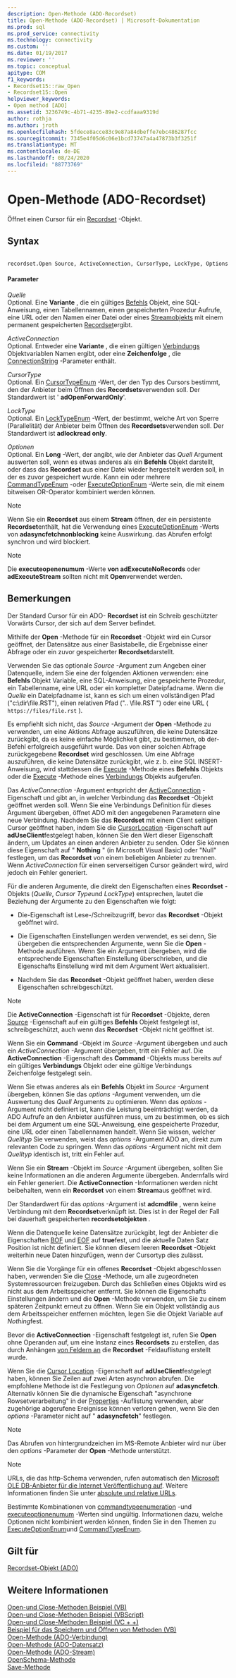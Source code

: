 ```yaml
---
description: Open-Methode (ADO-Recordset)
title: Open-Methode (ADO-Recordset) | Microsoft-Dokumentation
ms.prod: sql
ms.prod_service: connectivity
ms.technology: connectivity
ms.custom: ''
ms.date: 01/19/2017
ms.reviewer: ''
ms.topic: conceptual
apitype: COM
f1_keywords:
- Recordset15::raw_Open
- Recordset15::Open
helpviewer_keywords:
- Open method [ADO]
ms.assetid: 3236749c-4b71-4235-89e2-ccdfaaa9319d
author: rothja
ms.author: jroth
ms.openlocfilehash: 5fdece8acce83c9e87a84dbeffe7ebc486287fcc
ms.sourcegitcommit: 7345e4f05d6c06e1bcd73747a4a47873b3f3251f
ms.translationtype: MT
ms.contentlocale: de-DE
ms.lasthandoff: 08/24/2020
ms.locfileid: "88773769"
---
```

# <a name="open-method-ado-recordset"></a>Open-Methode (ADO-Recordset)
Öffnet einen Cursor für ein [Recordset](./recordset-object-ado.md) -Objekt.  
  
## <a name="syntax"></a>Syntax  
  
```  
  
recordset.Open Source, ActiveConnection, CursorType, LockType, Options  
```  
  
#### <a name="parameters"></a>Parameter  
 *Quelle*  
 Optional. Eine **Variante** , die ein gültiges [Befehls](./command-object-ado.md) Objekt, eine SQL-Anweisung, einen Tabellennamen, einen gespeicherten Prozedur Aufrufe, eine URL oder den Namen einer Datei oder eines [Streamobjekts](./stream-object-ado.md) mit einem permanent gespeicherten [Recordset](./recordset-object-ado.md)ergibt.  
  
 *ActiveConnection*  
 Optional. Entweder eine **Variante** , die einen gültigen [Verbindungs](./connection-object-ado.md) Objektvariablen Namen ergibt, oder eine **Zeichenfolge** , die [ConnectionString](./connectionstring-property-ado.md) -Parameter enthält.  
  
 *CursorType*  
 Optional. Ein [CursorTypeEnum](./cursortypeenum.md) -Wert, der den Typ des Cursors bestimmt, den der Anbieter beim Öffnen des **Recordsets**verwenden soll. Der Standardwert ist ' **adOpenForwardOnly**'.  
  
 *LockType*  
 Optional. Ein [LockTypeEnum](./locktypeenum.md) -Wert, der bestimmt, welche Art von Sperre (Parallelität) der Anbieter beim Öffnen des **Recordsets**verwenden soll. Der Standardwert ist **adlockread only**.  
  
 *Optionen*  
 Optional. Ein **Long** -Wert, der angibt, wie der Anbieter das *Quell* Argument auswerten soll, wenn es etwas anderes als ein **Befehls** Objekt darstellt, oder dass das **Recordset** aus einer Datei wieder hergestellt werden soll, in der es zuvor gespeichert wurde. Kann ein oder mehrere [CommandTypeEnum](./commandtypeenum.md) -oder [ExecuteOptionEnum](./executeoptionenum.md) -Werte sein, die mit einem bitweisen OR-Operator kombiniert werden können.  
  
> [!NOTE]
>  Wenn Sie ein **Recordset** aus einem **Stream** öffnen, der ein persistente **Recordset**enthält, hat die Verwendung eines [ExecuteOptionEnum](./executeoptionenum.md) -Werts von **adasyncfetchnonblocking** keine Auswirkung. das Abrufen erfolgt synchron und wird blockiert.  
  
> [!NOTE]
>  Die **executeopenenumum** -Werte **von adExecuteNoRecords** oder **adExecuteStream** sollten nicht mit **Open**verwendet werden.  
  
## <a name="remarks"></a>Bemerkungen  
 Der Standard Cursor für ein ADO- **Recordset** ist ein Schreib geschützter Vorwärts Cursor, der sich auf dem Server befindet.  
  
 Mithilfe der **Open** -Methode für ein **Recordset** -Objekt wird ein Cursor geöffnet, der Datensätze aus einer Basistabelle, die Ergebnisse einer Abfrage oder ein zuvor gespeicherter **Recordset**darstellt.  
  
 Verwenden Sie das optionale *Source* -Argument zum Angeben einer Datenquelle, indem Sie eine der folgenden Aktionen verwenden: eine **Befehls** Objekt Variable, eine SQL-Anweisung, eine gespeicherte Prozedur, ein Tabellenname, eine URL oder ein kompletter Dateipfadname. Wenn die *Quelle* ein Dateipfadname ist, kann es sich um einen vollständigen Pfad ("c:\dir\file.RST"), einen relativen Pfad (".. \file.RST ") oder eine URL ( `https://files/file.rst` ).  
  
 Es empfiehlt sich nicht, das *Source* -Argument der **Open** -Methode zu verwenden, um eine Aktions Abfrage auszuführen, die keine Datensätze zurückgibt, da es keine einfache Möglichkeit gibt, zu bestimmen, ob der-Befehl erfolgreich ausgeführt wurde. Das von einer solchen Abfrage zurückgegebene **Recordset** wird geschlossen. Um eine Abfrage auszuführen, die keine Datensätze zurückgibt, wie z. b. eine SQL INSERT-Anweisung, wird stattdessen die [Execute](./execute-method-ado-command.md) -Methode eines **Befehls** Objekts oder die [Execute](./execute-method-ado-connection.md) -Methode eines [Verbindungs](./connection-object-ado.md) Objekts aufgerufen.  
  
 Das *ActiveConnection* -Argument entspricht der [ActiveConnection](./activeconnection-property-ado.md) -Eigenschaft und gibt an, in welcher Verbindung das **Recordset** -Objekt geöffnet werden soll. Wenn Sie eine Verbindungs Definition für dieses Argument übergeben, öffnet ADO mit den angegebenen Parametern eine neue Verbindung. Nachdem Sie das **Recordset** mit einem Client seitigen Cursor geöffnet haben, indem Sie die [CursorLocation](./cursorlocation-property-ado.md) -Eigenschaft auf **adUseClient**festgelegt haben, können Sie den Wert dieser Eigenschaft ändern, um Updates an einen anderen Anbieter zu senden. Oder Sie können diese Eigenschaft auf " **Nothing** " (in Microsoft Visual Basic) oder "Null" festlegen, um das **Recordset** von einem beliebigen Anbieter zu trennen. Wenn *ActiveConnection* für einen serverseitigen Cursor geändert wird, wird jedoch ein Fehler generiert.  
  
 Für die anderen Argumente, die direkt den Eigenschaften eines **Recordset** -Objekts (*Quelle*, *Cursor Type*und *LockType*) entsprechen, lautet die Beziehung der Argumente zu den Eigenschaften wie folgt:  
  
-   Die-Eigenschaft ist Lese-/Schreibzugriff, bevor das **Recordset** -Objekt geöffnet wird.  
  
-   Die Eigenschaften Einstellungen werden verwendet, es sei denn, Sie übergeben die entsprechenden Argumente, wenn Sie die **Open** -Methode ausführen. Wenn Sie ein Argument übergeben, wird die entsprechende Eigenschaften Einstellung überschrieben, und die Eigenschafts Einstellung wird mit dem Argument Wert aktualisiert.  
  
-   Nachdem Sie das **Recordset** -Objekt geöffnet haben, werden diese Eigenschaften schreibgeschützt.  
  
> [!NOTE]
>  Die **ActiveConnection** -Eigenschaft ist für **Recordset** -Objekte, deren [Source](./source-property-ado-recordset.md) -Eigenschaft auf ein gültiges **Befehls** Objekt festgelegt ist, schreibgeschützt, auch wenn das **Recordset** -Objekt nicht geöffnet ist.  
  
 Wenn Sie ein **Command** -Objekt im *Source* -Argument übergeben und auch ein *ActiveConnection* -Argument übergeben, tritt ein Fehler auf. Die **ActiveConnection** -Eigenschaft des **Command** -Objekts muss bereits auf ein gültiges **Verbindungs** Objekt oder eine gültige Verbindungs Zeichenfolge festgelegt sein.  
  
 Wenn Sie etwas anderes als ein **Befehls** Objekt im *Source* -Argument übergeben, können Sie das *options* -Argument verwenden, um die Auswertung des *Quell* Arguments zu optimieren. Wenn das *options* -Argument nicht definiert ist, kann die Leistung beeinträchtigt werden, da ADO Aufrufe an den Anbieter ausführen muss, um zu bestimmen, ob es sich bei dem Argument um eine SQL-Anweisung, eine gespeicherte Prozedur, eine URL oder einen Tabellennamen handelt. Wenn Sie wissen, welcher *Quelltyp* Sie verwenden, weist das *options* -Argument ADO an, direkt zum relevanten Code zu springen. Wenn das *options* -Argument nicht mit dem *Quelltyp* identisch ist, tritt ein Fehler auf.  
  
 Wenn Sie ein **Stream** -Objekt im *Source* -Argument übergeben, sollten Sie keine Informationen an die anderen Argumente übergeben. Andernfalls wird ein Fehler generiert. Die **ActiveConnection** -Informationen werden nicht beibehalten, wenn ein **Recordset** von einem **Stream**aus geöffnet wird.  
  
 Der Standardwert für das *options* -Argument ist **adcmdfile** , wenn keine Verbindung mit dem **Recordset**verknüpft ist. Dies ist in der Regel der Fall bei dauerhaft gespeicherten **recordsetobjekten** .  
  
 Wenn die Datenquelle keine Datensätze zurückgibt, legt der Anbieter die Eigenschaften [BOF](./bof-eof-properties-ado.md) und [EOF](./bof-eof-properties-ado.md) auf **true**fest, und die aktuelle Daten Satz Position ist nicht definiert. Sie können diesem leeren **Recordset** -Objekt weiterhin neue Daten hinzufügen, wenn der Cursortyp dies zulässt.  
  
 Wenn Sie die Vorgänge für ein offenes **Recordset** -Objekt abgeschlossen haben, verwenden Sie die [Close](./close-method-ado.md) -Methode, um alle zugeordneten Systemressourcen freizugeben. Durch das Schließen eines Objekts wird es nicht aus dem Arbeitsspeicher entfernt. Sie können die Eigenschafts Einstellungen ändern und die **Open** -Methode verwenden, um Sie zu einem späteren Zeitpunkt erneut zu öffnen. Wenn Sie ein Objekt vollständig aus dem Arbeitsspeicher entfernen möchten, legen Sie die Objekt Variable auf *Nothing*fest.  
  
 Bevor die **ActiveConnection** -Eigenschaft festgelegt ist, rufen Sie **Open** ohne Operanden auf, um eine Instanz eines **Recordsets** zu erstellen, das durch Anhängen [von Feldern an](./fields-collection-ado.md) die **Recordset** -Feldauflistung erstellt wurde.  
  
 Wenn Sie die [Cursor Location](./cursorlocation-property-ado.md) -Eigenschaft auf **adUseClient**festgelegt haben, können Sie Zeilen auf zwei Arten asynchron abrufen. Die empfohlene Methode ist die Festlegung von *Optionen* auf **adasyncfetch**. Alternativ können Sie die dynamische Eigenschaft "asynchrone Rowsetverarbeitung" in der [Properties](./properties-collection-ado.md) -Auflistung verwenden, aber zugehörige abgerufene Ereignisse können verloren gehen, wenn Sie den *options* -Parameter nicht auf " **adasyncfetch**" festlegen.  
  
> [!NOTE]
>  Das Abrufen von hintergrundzeichen im MS-Remote Anbieter wird nur über den *options* -Parameter der **Open** -Methode unterstützt.  
  
> [!NOTE]
>  URLs, die das http-Schema verwenden, rufen automatisch den [Microsoft OLE DB-Anbieter für die Internet Veröffentlichung auf](../../guide/appendixes/microsoft-ole-db-provider-for-internet-publishing.md). Weitere Informationen finden Sie unter [absolute und relative URLs](../../guide/data/absolute-and-relative-urls.md).  
  
 Bestimmte Kombinationen von [commandtypeenumeration](./commandtypeenum.md) -und [executeoptionenumum](./executeoptionenum.md) -Werten sind ungültig. Informationen dazu, welche Optionen nicht kombiniert werden können, finden Sie in den Themen zu [ExecuteOptionEnum](./executeoptionenum.md)und [CommandTypeEnum](./commandtypeenum.md).  
  
## <a name="applies-to"></a>Gilt für  
 [Recordset-Objekt (ADO)](./recordset-object-ado.md)  
  
## <a name="see-also"></a>Weitere Informationen  
 [Open-und Close-Methoden Beispiel (VB)](./open-and-close-methods-example-vb.md)   
 [Open-und Close-Methoden Beispiel (VBScript)](./open-and-close-methods-example-vbscript.md)   
 [Open-und Close-Methoden Beispiel (VC + +)](./open-and-close-methods-example-vc.md)   
 [Beispiel für das Speichern und Öffnen von Methoden (VB)](./save-and-open-methods-example-vb.md)   
 [Open-Methode (ADO-Verbindung)](./open-method-ado-connection.md)   
 [Open-Methode (ADO-Datensatz)](./open-method-ado-record.md)   
 [Open-Methode (ADO-Stream)](./open-method-ado-stream.md)   
 [OpenSchema-Methode](./openschema-method.md)   
 [Save-Methode](./save-method.md)